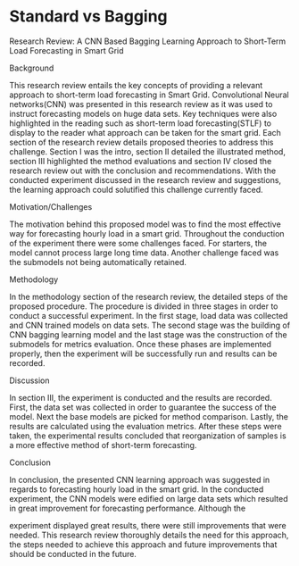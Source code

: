 # Standard vs Bagging


Research Review: A CNN Based Bagging Learning Approach 
to Short-Term Load Forecasting in Smart Grid

Background

This research review entails the key concepts of providing a relevant approach to short-term load forecasting in Smart Grid. Convolutional Neural networks(CNN) was presented in this research review as it was used to instruct forecasting models on huge data sets. Key techniques were also highlighted in the reading such as short-term load forecasting(STLF) to display to the reader what approach can be taken for the smart grid. Each section of the research review details proposed theories to address this challenge. Section I was the intro, section II detailed the illustrated method, section III highlighted the method evaluations and section IV closed the research review out with the conclusion and recommendations. With the conducted experiment discussed in the research review and suggestions, the learning approach could solutified this challenge currently faced.

Motivation/Challenges

The motivation behind this proposed model was to find the most effective way for forecasting hourly load in a smart grid. Throughout the conduction of the experiment there were some challenges faced. For starters, the model cannot process large long time data. Another challenge faced was the submodels not being automatically retained.

Methodology

In the methodology section of the research review, the detailed steps of the proposed procedure. The procedure is divided in three stages in order to conduct a successful experiment. In the first stage, load data was collected and CNN trained models on data sets. The second stage was the building of CNN bagging learning model and the last stage was the construction of the submodels for metrics evaluation. Once these phases are implemented properly, then the experiment will be successfully run and results can be recorded.

Discussion

In section III, the experiment is conducted and the results are recorded. First, the data set was collected in order to guarantee the success of the model. Next the base models are picked for method comparison. Lastly, the results are calculated using the evaluation metrics. After these steps were taken, the experimental results concluded that reorganization of samples is a more effective method of short-term forecasting.

Conclusion

In conclusion, the presented CNN learning approach was suggested in regards to forecasting hourly load in the smart grid. In the conducted experiment, the CNN models were edified on large data sets which resulted in great improvement for forecasting performance. Although the 

experiment displayed great results, there were still improvements that were needed. This research review thoroughly details the need for this approach, the steps needed to achieve this approach and future improvements that should be conducted in the future. 
